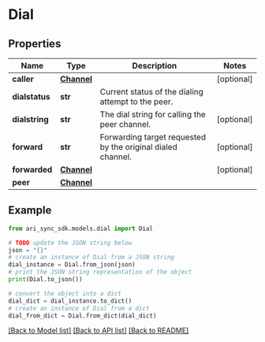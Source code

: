 # Dial


## Properties

Name | Type | Description | Notes
------------ | ------------- | ------------- | -------------
**caller** | [**Channel**](Channel.md) |  | [optional] 
**dialstatus** | **str** | Current status of the dialing attempt to the peer. | 
**dialstring** | **str** | The dial string for calling the peer channel. | [optional] 
**forward** | **str** | Forwarding target requested by the original dialed channel. | [optional] 
**forwarded** | [**Channel**](Channel.md) |  | [optional] 
**peer** | [**Channel**](Channel.md) |  | 

## Example

```python
from ari_sync_sdk.models.dial import Dial

# TODO update the JSON string below
json = "{}"
# create an instance of Dial from a JSON string
dial_instance = Dial.from_json(json)
# print the JSON string representation of the object
print(Dial.to_json())

# convert the object into a dict
dial_dict = dial_instance.to_dict()
# create an instance of Dial from a dict
dial_from_dict = Dial.from_dict(dial_dict)
```
[[Back to Model list]](../README.md#documentation-for-models) [[Back to API list]](../README.md#documentation-for-api-endpoints) [[Back to README]](../README.md)


